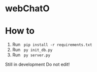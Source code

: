 # webChatO

# How to

1. Run <code> pip install -r requirements.txt </code>
2. Run <code> py init_db.py </code>
3. Run <code> py server.py </code>

Still in development 
Do not edit!
